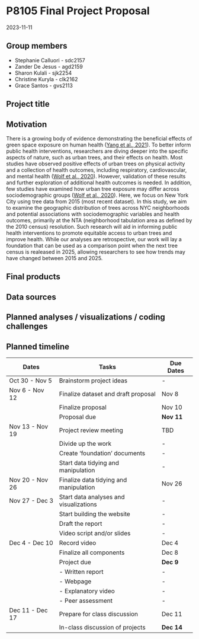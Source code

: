 P8105 Final Project Proposal
================
2023-11-11

## Group members

- Stephanie Calluori - sdc2157
- Zander De Jesus - agd2159
- Sharon Kulali - sjk2254
- Christine Kuryla - clk2162
- Grace Santos - gvs2113

## Project title

## Motivation

There is a growing body of evidence demonstrating the beneficial effects
of green space exposure on human health ([Yang et al.,
2021](https://www.ncbi.nlm.nih.gov/pmc/articles/PMC8479545/)). To better
inform public health interventions, researchers are diving deeper into
the specific aspects of nature, such as urban trees, and their effects
on health. Most studies have observed positive effects of urban trees on
physical activity and a collection of health outcomes, including
respiratory, cardiovascular, and mental health ([Wolf et al.,
2020](https://www.ncbi.nlm.nih.gov/pmc/articles/PMC7345658/)). However,
validation of these results and further exploration of additional health
outcomes is needed. In addition, few studies have examined how urban
tree exposure may differ across sociodemographic groups ([Wolf et al.,
2020](https://www.ncbi.nlm.nih.gov/pmc/articles/PMC7345658/)). Here, we
focus on New York City using tree data from 2015 (most recent dataset).
In this study, we aim to examine the geographic distribution of trees
across NYC neighborhoods and potential associations with
sociodemographic variables and health outcomes, primarily at the NTA
(neighborhood tabulation area as defined by the 2010 census) resolution.
Such research will aid in informing public health interventions to
promote equitable access to urban trees and improve health. While our
analyses are retrospective, our work will lay a foundation that can be
used as a comparison point when the next tree census is realeased in
2025, allowing researchers to see how trends may have changed between
2015 and 2025.

## Final products

## Data sources

## Planned analyses / visualizations / coding challenges

## Planned timeline

| Dates           | Tasks                                  | Due Dates  |
|-----------------|----------------------------------------|------------|
| Oct 30 - Nov 5  | Brainstorm project ideas               | \-         |
| Nov 6 - Nov 12  | Finalize dataset and draft proposal    | Nov 8      |
|                 | Finalize proposal                      | Nov 10     |
|                 | Proposal due                           | **Nov 11** |
| Nov 13 - Nov 19 | Project review meeting                 | TBD        |
|                 | Divide up the work                     | \-         |
|                 | Create ‘foundation’ documents          | \-         |
|                 | Start data tidying and manipulation    | \-         |
| Nov 20 - Nov 26 | Finalize data tidying and manipulation | Nov 26     |
| Nov 27 - Dec 3  | Start data analyses and visualizations | \-         |
|                 | Start building the website             | \-         |
|                 | Draft the report                       | \-         |
|                 | Video script and/or slides             | \-         |
| Dec 4 - Dec 10  | Record video                           | Dec 4      |
|                 | Finalize all components                | Dec 8      |
|                 | Project due                            | **Dec 9**  |
|                 | \- Written report                      | \-         |
|                 | \- Webpage                             | \-         |
|                 | \- Explanatory video                   | \-         |
|                 | \- Peer assessment                     | \-         |
| Dec 11 - Dec 17 | Prepare for class discussion           | Dec 11     |
|                 | In-class discussion of projects        | **Dec 14** |
